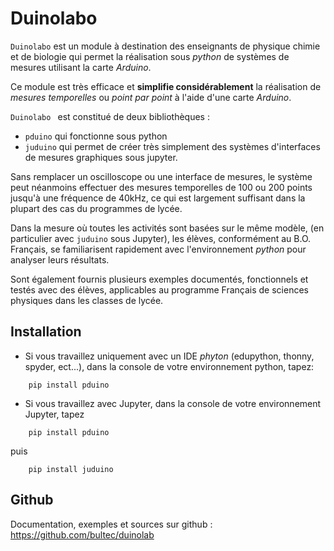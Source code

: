 # Duinolabo

`Duinolabo` est un module à destination des enseignants de physique chimie et de biologie qui permet la réalisation sous _python_ de systèmes de mesures utilisant la carte _Arduino_.

Ce module est très efficace et **simplifie considérablement** la réalisation de _mesures temporelles_ ou _point par point_ à l'aide d'une carte _Arduino_.

`Duinolabo ` est constitué de deux bibliothèques :
- `pduino` qui fonctionne sous python
- `juduino` qui permet de créer très simplement des systèmes d'interfaces de mesures graphiques sous jupyter.

Sans remplacer un oscilloscope ou une interface de mesures, le système peut néanmoins effectuer des mesures temporelles de 100 ou 200 points jusqu'à une fréquence de 40kHz, ce qui est largement suffisant dans la plupart des cas du programmes de lycée.

Dans la mesure où toutes les activités sont basées sur le même modèle, (en particulier avec `juduino` sous Jupyter), les élèves, conformément au B.O. Français, se familiarisent rapidement avec l'environnement _python_ pour analyser leurs résultats.

Sont également fournis plusieurs exemples documentés, fonctionnels et testés avec des élèves, applicables au programme Français de sciences physiques dans les classes de lycée.

## Installation

- Si vous travaillez uniquement avec un IDE _phyton_ (edupython, thonny, spyder, ect...), dans la console de votre environnement python, tapez:
```
    pip install pduino
```
- Si vous travaillez avec Jupyter, dans la console de votre environnement Jupyter, tapez
```
    pip install pduino
```
puis 
```
    pip install juduino
```    

## Github

Documentation, exemples et sources sur github : https://github.com/bultec/duinolab
